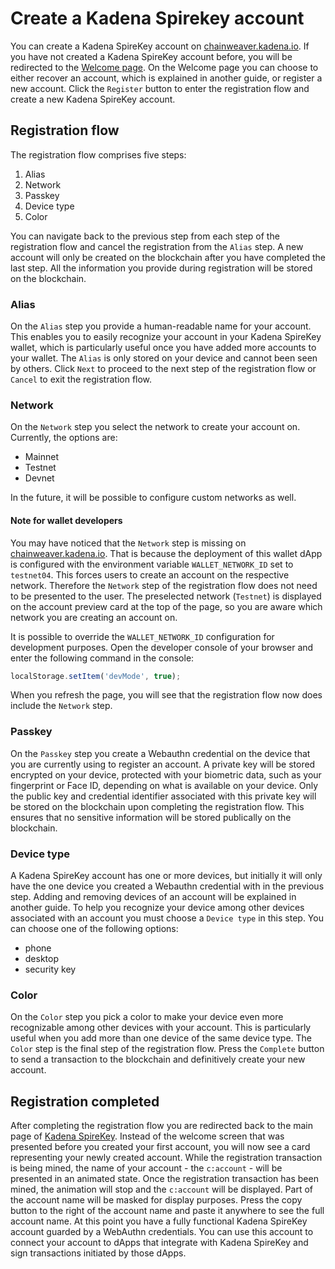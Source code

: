 # **Create a Kadena Spirekey account**

You can create a Kadena SpireKey account on
[chainweaver.kadena.io](https://chainweaver.kadena.io). If you have not created
a Kadena SpireKey account before, you will be redirected to the
[Welcome page](https://chainweaver.kadena.io). On the Welcome page you can
choose to either recover an account, which is explained in another guide, or
register a new account. Click the `Register` button to enter the registration
flow and create a new Kadena SpireKey account.

## Registration flow

The registration flow comprises five steps:

1. Alias
2. Network
3. Passkey
4. Device type
5. Color

You can navigate back to the previous step from each step of the registration
flow and cancel the registration from the `Alias` step. A new account will only
be created on the blockchain after you have completed the last step. All the
information you provide during registration will be stored on the blockchain.

### Alias

On the `Alias` step you provide a human-readable name for your account. This
enables you to easily recognize your account in your Kadena SpireKey wallet,
which is particularly useful once you have added more accounts to your wallet.
The `Alias` is only stored on your device and cannot been seen by others. Click
`Next` to proceed to the next step of the registration flow or `Cancel` to exit
the registration flow.

### Network

On the `Network` step you select the network to create your account on.
Currently, the options are:

- Mainnet
- Testnet
- Devnet

In the future, it will be possible to configure custom networks as well.

#### Note for wallet developers

You may have noticed that the `Network` step is missing on
[chainweaver.kadena.io](https://chainweaver.kadena.io/register). That is because
the deployment of this wallet dApp is configured with the environment variable
`WALLET_NETWORK_ID` set to `testnet04`. This forces users to create an account
on the respective network. Therefore the `Network` step of the registration flow
does not need to be presented to the user. The preselected network (`Testnet`)
is displayed on the account preview card at the top of the page, so you are
aware which network you are creating an account on.

It is possible to override the `WALLET_NETWORK_ID` configuration for development
purposes. Open the developer console of your browser and enter the following
command in the console:

```javascript
localStorage.setItem('devMode', true);
```

When you refresh the page, you will see that the registration flow now does
include the `Network` step.

### Passkey

On the `Passkey` step you create a Webauthn credential on the device that you
are currently using to register an account. A private key will be stored
encrypted on your device, protected with your biometric data, such as your
fingerprint or Face ID, depending on what is available on your device. Only the
public key and credential identifier associated with this private key will be
stored on the blockchain upon completing the registration flow. This ensures
that no sensitive information will be stored publically on the blockchain.

### Device type

A Kadena SpireKey account has one or more devices, but initially it will only
have the one device you created a Webauthn credential with in the previous step.
Adding and removing devices of an account will be explained in another guide. To
help you recognize your device among other devices associated with an account
you must choose a `Device type` in this step. You can choose one of the
following options:

- phone
- desktop
- security key

### Color

On the `Color` step you pick a color to make your device even more recognizable
among other devices with your account. This is particularly useful when you add
more than one device of the same device type. The `Color` step is the final step
of the registration flow. Press the `Complete` button to send a transaction to
the blockchain and definitively create your new account.

## Registration completed

After completing the registration flow you are redirected back to the main page
of [Kadena SpireKey](https://chainweaver.kadena.io). Instead of the welcome
screen that was presented before you created your first account, you will now
see a card representing your newly created account. While the registration
transaction is being mined, the name of your account - the `c:account` - will be
presented in an animated state. Once the registration transaction has been
mined, the animation will stop and the `c:account` will be displayed. Part of
the account name will be masked for display purposes. Press the copy button to
the right of the account name and paste it anywhere to see the full account
name. At this point you have a fully functional Kadena SpireKey account guarded
by a WebAuthn credentials. You can use this account to connect your account to
dApps that integrate with Kadena SpireKey and sign transactions initiated by
those dApps.
